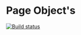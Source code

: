 # Page Object's
[![Build status](https://ci.appveyor.com/api/projects/status/awew73qod5d32oho?svg=true)](https://ci.appveyor.com/project/DinaOrlova/page-object-s)
